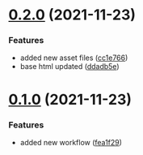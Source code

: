 # [0.2.0](https://github.com/guciiitbhopal/guciiitbhopal.github.io/compare/v0.1.0...v0.2.0) (2021-11-23)


### Features

* added new asset files ([cc1e766](https://github.com/guciiitbhopal/guciiitbhopal.github.io/commit/cc1e76624ab528f46d3c92e80485a96bc67ea6e4))
* base html updated ([ddadb5e](https://github.com/guciiitbhopal/guciiitbhopal.github.io/commit/ddadb5e291d8db79af26a9f5161759dca117e8b4))



# [0.1.0](https://github.com/guciiitbhopal/guciiitbhopal.github.io/compare/fea1f29fe30ca82d30b87203ef52dabc41dabe70...v0.1.0) (2021-11-23)


### Features

* added new workflow ([fea1f29](https://github.com/guciiitbhopal/guciiitbhopal.github.io/commit/fea1f29fe30ca82d30b87203ef52dabc41dabe70))



